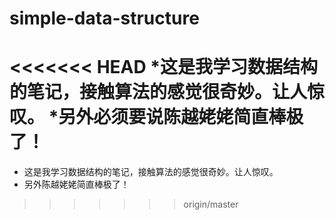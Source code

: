 ﻿# simple-data-structure

<<<<<<< HEAD
*这是我学习数据结构的笔记，接触算法的感觉很奇妙。让人惊叹。
*另外必须要说陈越姥姥简直棒极了！
=======
* 这是我学习数据结构的笔记，接触算法的感觉很奇妙。让人惊叹。
* 另外陈越姥姥简直棒极了！
>>>>>>> origin/master
